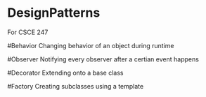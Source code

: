 # DesignPatterns
For CSCE 247

#Behavior
Changing behavior of an object during runtime

#Observer
Notifying every observer after a certian event happens

#Decorator
Extending onto a base class

#Factory
Creating subclasses using a template